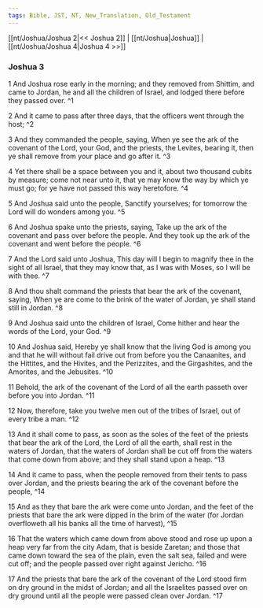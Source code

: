 ```yaml
---
tags: Bible, JST, NT, New_Translation, Old_Testament
---
```


[[nt/Joshua/Joshua 2|<< Joshua 2]] | [[nt/Joshua|Joshua]] | [[nt/Joshua/Joshua 4|Joshua 4 >>]]

### Joshua 3

1 And Joshua rose early in the morning; and they removed from Shittim, and came to Jordan, he and all the children of Israel, and lodged there before they passed over.  ^1

2 And it came to pass after three days, that the officers went through the host;  ^2

3 And they commanded the people, saying, When ye see the ark of the covenant of the Lord, your God, and the priests, the Levites, bearing it, then ye shall remove from your place and go after it.  ^3

4 Yet there shall be a space between you and it, about two thousand cubits by measure; come not near unto it, that ye may know the way by which ye must go; for ye have not passed this way heretofore.  ^4

5 And Joshua said unto the people, Sanctify yourselves; for tomorrow the Lord will do wonders among you.  ^5

6 And Joshua spake unto the priests, saying, Take up the ark of the covenant and pass over before the people. And they took up the ark of the covenant and went before the people.  ^6

7 And the Lord said unto Joshua, This day will I begin to magnify thee in the sight of all Israel, that they may know that, as I was with Moses, so I will be with thee.  ^7

8 And thou shalt command the priests that bear the ark of the covenant, saying, When ye are come to the brink of the water of Jordan, ye shall stand still in Jordan.  ^8

9 And Joshua said unto the children of Israel, Come hither and hear the words of the Lord, your God.  ^9

10 And Joshua said, Hereby ye shall know that the living God is among you and that he will without fail drive out from before you the Canaanites, and the Hittites, and the Hivites, and the Perizzites, and the Girgashites, and the Amorites, and the Jebusites.  ^10

11 Behold, the ark of the covenant of the Lord of all the earth passeth over before you into Jordan.  ^11

12 Now, therefore, take you twelve men out of the tribes of Israel, out of every tribe a man.  ^12

13 And it shall come to pass, as soon as the soles of the feet of the priests that bear the ark of the Lord, the Lord of all the earth, shall rest in the waters of Jordan, that the waters of Jordan shall be cut off from the waters that come down from above; and they shall stand upon a heap.  ^13

14 And it came to pass, when the people removed from their tents to pass over Jordan, and the priests bearing the ark of the covenant before the people,  ^14

15 And as they that bare the ark were come unto Jordan, and the feet of the priests that bare the ark were dipped in the brim of the water (for Jordan overfloweth all his banks all the time of harvest),  ^15

16 That the waters which came down from above stood and rose up upon a heap very far from the city Adam, that is beside Zaretan; and those that came down toward the sea of the plain, even the salt sea, failed and were cut off; and the people passed over right against Jericho.  ^16

17 And the priests that bare the ark of the covenant of the Lord stood firm on dry ground in the midst of Jordan; and all the Israelites passed over on dry ground until all the people were passed clean over Jordan.  ^17

 
